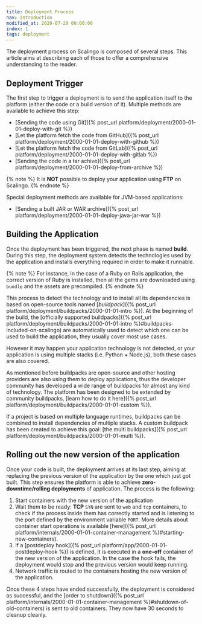 ```yaml
---
title: Deployment Process
nav: Introduction
modified_at: 2020-07-29 00:00:00
index: 1
tags: deployment
---
```


The deployment process on Scalingo is composed of several steps. This article
aims at describing each of those to offer a comprehensive understanding to the
reader.

## Deployment Trigger

The first step to trigger a deployment is to send the application itself to the
platform (either the code or a build version of it). Multiple methods are
available to achieve this step:

* [Sending the code using Git]({% post_url
  platform/deployment/2000-01-01-deploy-with-git %})
* [Let the platform fetch the code from GitHub]({% post_url
  platform/deployment/2000-01-01-deploy-with-github %})
* [Let the platform fetch the code from GitLab]({% post_url
  platform/deployment/2000-01-01-deploy-with-gitlab %})
* [Sending the code in a tar achive]({% post_url
  platform/deployment/2000-01-01-deploy-from-archive %})

{% note %}
It is **NOT** possible to deploy your application using **FTP** on Scalingo.
{% endnote %}

Special deployment methods are available for JVM-based applications:

* [Sending a built JAR or WAR archive]({% post_url
  platform/deployment/2000-01-01-deploy-java-jar-war %})

## Building the Application

Once the deployment has been triggered, the next phase is named **build**.
During this step, the deployment system detects the technologies used by the
application and installs everything required in order to make it runnable.

{% note %}
  For instance, in the case of a Ruby on Rails application, the correct version
  of Ruby is installed, then all the gems are downloaded using `bundle` and the
  assets are precompiled.
{% endnote %}

This process to detect the technology and to install all its dependencies is
based on open-source tools named [*buildpack*]({% post_url
platform/deployment/buildpacks/2000-01-01-intro %}). At the beginning of the build, the
[officially supported buildpacks]({% post_url
platform/deployment/buildpacks/2000-01-01-intro %}#buildpacks-included-on-scalingo)
are automatically used to detect which one can be used to build the
application, they usually cover most use cases.

However it may happen your application technology is not detected, or your
application is using multiple stacks (i.e. Python + Node.js), both these cases
are also covered.

As mentioned before buildpacks are open-source and other hosting providers are
also using them to deploy applications, thus the developer community has
developed a wide range of buildpacks for almost any kind of technology. The
platform has been designed to be extended by community buildpacks, [learn how
to do it here]({% post_url platform/deployment/buildpacks/2000-01-01-custom
%}).

If a project is based on multiple language runtimes, buildpacks can be combined
to install dependencies of multiple stacks. A custom buildpack has been created
to achieve this goal: [the multi buildpacks]({% post_url
platform/deployment/buildpacks/2000-01-01-multi %}).

## Rolling out the new version of the application

Once your code is built, the deployment arrives at its last step, aiming at
replacing the previous version of the application by the one which just got
built. This step ensures the platform is able to achieve
**zero-downtime/rolling deployments** of application. The process is the
following:

1. Start containers with the new version of the application
2. Wait them to be ready: **TCP** `SYN` are sent to `web` and `tcp` containers,
   to check if the process inside them has correctly started and is listening
   to the port defined by the environment variable `PORT`. More details about
   container start operations is available [here]({% post_url
   platform/internals/2000-01-01-container-management %}#starting-new-containers).
3. If a [postdeploy hook]({% post_url platform/app/2000-01-01-postdeploy-hook %}) is
   defined, it is executed in a **one-off** container of the new version of the
   application. In the case the hook fails, the deployment would stop and the
   previous version would keep running.
4. Network traffic is routed to the containers hosting the new version of the
   application.

Once these 4 steps have ended successfully, the deployment is considered as
successful, and the [order to shutdown]({% post_url
platform/internals/2000-01-01-container-management
%}#shutdown-of-old-containers) is sent to old containers. They now have 30
seconds to cleanup cleanly.
